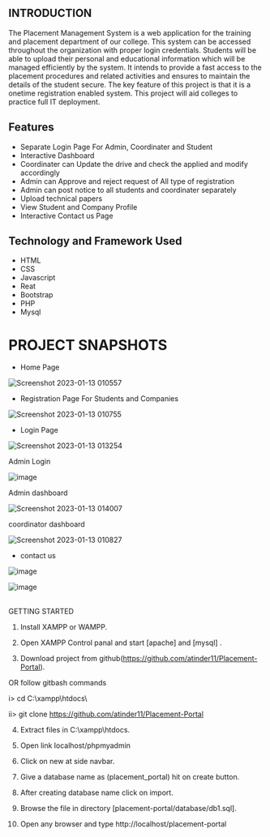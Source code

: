 ## INTRODUCTION

The Placement Management System is a web application for the training and  placement department of our college. This system can be accessed throughout the  organization with proper login credentials. Students will be able to upload their  personal and educational information which will be managed efficiently by the  system. It intends to provide a fast access to the placement procedures and related  activities and ensures to maintain the details of the student secure. The key feature of  this project is that it is a onetime registration enabled system. This project will aid  colleges to practice full IT deployment.


## Features
- Separate Login Page For Admin, Coordinater and Student
- Interactive Dashboard
- Coordinater can Update the drive and check the applied and modify accordingly
- Admin can Approve and reject request of All type of registration 
- Admin can post notice to all students and coordinater separately
- Upload technical papers
- View Student and Company Profile
- Interactive Contact us Page



## Technology and Framework Used
- HTML
- CSS
- Javascript
- Reat
- Bootstrap
- PHP
- Mysql











# PROJECT SNAPSHOTS

- Home Page







![Screenshot 2023-01-13 010557](https://user-images.githubusercontent.com/111070211/212168678-52429e68-17a2-4150-9643-5706f9eadea5.jpg)

- Registration Page For Students and Companies


![Screenshot 2023-01-13 010755](https://user-images.githubusercontent.com/111070211/212170065-d00e3794-2f7c-449f-b18c-6767fc73a37e.jpg)

 
 - Login Page
 

![Screenshot 2023-01-13 013254](https://user-images.githubusercontent.com/111070211/212169229-27f3c260-ac8f-480d-a13c-178a2ded1dde.jpg)

Admin Login

![image](https://user-images.githubusercontent.com/111070211/212169400-2040c5f6-e110-42b6-bd27-8b7b18e06743.png)

Admin dashboard




![Screenshot 2023-01-13 014007](https://user-images.githubusercontent.com/111070211/212170495-0bb04ef3-83bb-459b-ba17-71b4256f396d.jpg)

coordinator dashboard

![Screenshot 2023-01-13 010827](https://user-images.githubusercontent.com/111070211/212170601-a1fe5719-50fa-4275-b4d5-c27d1ca3fe57.jpg)

- contact us

![image](https://user-images.githubusercontent.com/111070211/212170893-dbb903ec-b720-4331-9d6c-22abe6107f2a.png)

![image](https://user-images.githubusercontent.com/111070211/212171069-884f15b9-13a7-4d74-b7d4-0d46d178b359.png)


<br>
GETTING STARTED

1. Install XAMPP or WAMPP.

2. Open XAMPP Control panal and start [apache] and [mysql] .

3. Download project from github(https://github.com/atinder11/Placement-Portal).

OR follow gitbash commands

i> cd C:\\xampp\htdocs\

ii> git clone https://github.com/atinder11/Placement-Portal

4. Extract files in C:\xampp\htdocs.

5. Open link localhost/phpmyadmin

6. Click on new at side navbar.

7. Give a database name as (placement_portal) hit on create button.

8. After creating database name click on import.

9. Browse the file in directory [placement-portal/database/db1.sql].

10. Open any browser and type http://localhost/placement-portal

